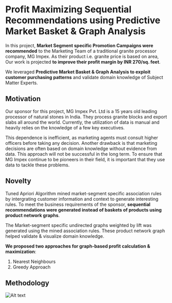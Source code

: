 # Profit Maximizing Sequential Recommendations using Predictive Market Basket & Graph Analysis

In this project, **Market Segment specific Promotion Campaigns were recommended** to the Marketing Team of a traditional granite processor company, MG Impex. As their product i.e. granite price is based on area, Our work is projected **to improve their profit margin by INR 270/sq. feet**. 

We leveraged **Predictive Market Basket & Graph Analysis to exploit customer purchasing patterns** and validate domain knowledge of Subject Matter Experts.

## Motivation
Our sponsor for this project, MG Impex Pvt. Ltd is a 15 years old leading processor of natural stones in India. They process granite blocks and export slabs all around the world. Currently, the utilization of data is manual and heavily relies on the knowledge of a few key executives.

This dependence is inefficient, as marketing agents must consult higher officers before taking any decision. Another drawback is that marketing decisions are often based on domain knowledge without evidence from data. This approach will not be successful in the long term. To ensure that MG Impex continue to be pioneers in their field, it is important that they use data to tackle these problems.

## Novelty

Tuned Apriori Algorithm mined market-segment specific association rules by intergrating customer information and context to generate interesting rules. To meet the business requirements of the sponsor, **sequential recommendations were generated instead of baskets of products using product network graphs**. 

The Market-segment specific undirected graphs weighted by lift was generated using the mined association rules. These product network graph helped validate & visualize domain knowledge. 

**We proposed two approaches for graph-based profit calculation & maximization**:
1. Nearest Neighbours
2. Greedy Approach

## Methodology 
![Alt text](./img/methodology.jpg?raw=true "Title")








